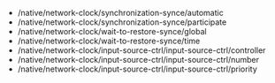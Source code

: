 - /native/network-clock/synchronization-synce/automatic
- /native/network-clock/synchronization-synce/participate
- /native/network-clock/wait-to-restore-synce/global
- /native/network-clock/wait-to-restore-synce/time
- /native/network-clock/input-source-ctrl/input-source-ctrl/controller
- /native/network-clock/input-source-ctrl/input-source-ctrl/number
- /native/network-clock/input-source-ctrl/input-source-ctrl/priority
